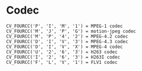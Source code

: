 # Codec

    CV_FOURCC('P', 'I', 'M', '1') = MPEG-1 codec
    CV_FOURCC('M', 'J', 'P', 'G') = motion-jpeg codec
    CV_FOURCC('M', 'P', '4', '2') = MPEG-4.2 codec
    CV_FOURCC('D', 'I', 'V', '3') = MPEG-4.3 codec
    CV_FOURCC('D', 'I', 'V', 'X') = MPEG-4 codec
    CV_FOURCC('U', '2', '6', '3') = H263 codec
    CV_FOURCC('I', '2', '6', '3') = H263I codec
    CV_FOURCC('F', 'L', 'V', '1') = FLV1 codec

